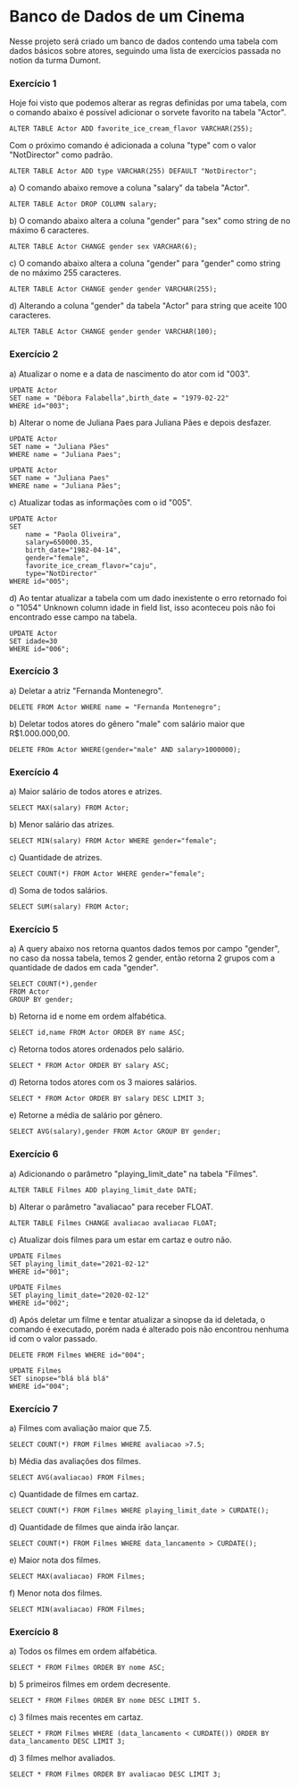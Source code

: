 # Banco de Dados de um Cinema

Nesse projeto será criado um banco de dados contendo uma tabela com dados básicos sobre atores, seguindo uma lista de exercícios passada no notion da turma Dumont.

### Exercício 1

Hoje foi visto que podemos alterar as regras definidas por uma tabela, com o comando abaixo é possível adicionar o sorvete favorito na tabela "Actor".
```
ALTER TABLE Actor ADD favorite_ice_cream_flavor VARCHAR(255);
```
Com o próximo comando é adicionada a coluna "type" com o valor "NotDirector" como padrão.
```
ALTER TABLE Actor ADD type VARCHAR(255) DEFAULT "NotDirector";
```
a) O comando abaixo remove a coluna "salary" da tabela "Actor".
```
ALTER TABLE Actor DROP COLUMN salary;
```
b) O comando abaixo altera a coluna "gender" para "sex" como string de no máximo 6 caracteres.
```
ALTER TABLE Actor CHANGE gender sex VARCHAR(6);
```
c) O comando abaixo altera a coluna "gender" para "gender" como string de no máximo 255 caracteres.
```
ALTER TABLE Actor CHANGE gender gender VARCHAR(255);
```
d) Alterando a coluna "gender" da tabela "Actor" para string que aceite 100 caracteres.
```
ALTER TABLE Actor CHANGE gender gender VARCHAR(100);
```
### Exercício 2

a) Atualizar o nome e a data de nascimento do ator com id "003".
```
UPDATE Actor
SET name = "Débora Falabella",birth_date = "1979-02-22"
WHERE id="003";
```
b) Alterar o nome de Juliana Paes para Juliana Pães e depois desfazer.
```
UPDATE Actor
SET name = "Juliana Pães"
WHERE name = "Juliana Paes";

UPDATE Actor
SET name = "Juliana Paes"
WHERE name = "Juliana Pães";
```
c) Atualizar todas as informações com o id "005".
```
UPDATE Actor
SET 
	name = "Paola Oliveira",
    salary=650000.35,
    birth_date="1982-04-14",
    gender="female",
    favorite_ice_cream_flavor="caju",
    type="NotDirector"
WHERE id="005";
```
d) Ao tentar atualizar a tabela com um dado inexistente o erro retornado foi o "1054" Unknown column idade in field list, isso aconteceu pois não foi encontrado esse campo na tabela.
```
UPDATE Actor
SET idade=30
WHERE id="006";
```

### Exercício 3

a) Deletar a atriz "Fernanda Montenegro".
```
DELETE FROM Actor WHERE name = "Fernanda Montenegro";
```

b) Deletar todos atores do gênero "male" com salário maior que R$1.000.000,00.
```
DELETE FROm Actor WHERE(gender="male" AND salary>1000000);
```
### Exercício 4
a) Maior salário de todos atores e atrizes.
```
SELECT MAX(salary) FROM Actor;
```
b) Menor salário das atrizes.
```
SELECT MIN(salary) FROM Actor WHERE gender="female";
```
c) Quantidade de atrizes.
```
SELECT COUNT(*) FROM Actor WHERE gender="female";
```
d) Soma de todos salários.
```
SELECT SUM(salary) FROM Actor;
```

### Exercício 5
a) A query abaixo nos retorna quantos dados temos por campo "gender", no caso da nossa tabela, temos 2 gender, então retorna 2 grupos com a quantidade de dados em cada "gender".
```
SELECT COUNT(*),gender
FROM Actor
GROUP BY gender;
```
b) Retorna id e nome em ordem alfabética.
```
SELECT id,name FROM Actor ORDER BY name ASC;
```
c) Retorna todos atores ordenados pelo salário.
```
SELECT * FROM Actor ORDER BY salary ASC;
```
d) Retorna todos atores com os 3 maiores salários.
```
SELECT * FROM Actor ORDER BY salary DESC LIMIT 3;
```
e) Retorne a média de salário por gênero.
```
SELECT AVG(salary),gender FROM Actor GROUP BY gender;
```
### Exercício 6
a) Adicionando o parâmetro "playing_limit_date" na tabela "Filmes".
```
ALTER TABLE Filmes ADD playing_limit_date DATE;
```
b) Alterar o parâmetro "avaliacao" para receber FLOAT.
```
ALTER TABLE Filmes CHANGE avaliacao avaliacao FLOAT;
```
c) Atualizar dois filmes para um estar em cartaz e outro não.
```
UPDATE Filmes
SET playing_limit_date="2021-02-12"
WHERE id="001";

UPDATE Filmes
SET playing_limit_date="2020-02-12"
WHERE id="002";
```
d) Após deletar um filme e tentar atualizar a sinopse da id deletada, o comando é executado, porém nada é alterado pois não encontrou nenhuma id com o valor passado.
```
DELETE FROM Filmes WHERE id="004";

UPDATE Filmes
SET sinopse="blá blá blá"
WHERE id="004";
```
### Exercício 7
a) Filmes com avaliação maior que 7.5.
```
SELECT COUNT(*) FROM Filmes WHERE avaliacao >7.5;
```
b) Média das avaliações dos filmes.
```
SELECT AVG(avaliacao) FROM Filmes;
```
c) Quantidade de filmes em cartaz.
```
SELECT COUNT(*) FROM Filmes WHERE playing_limit_date > CURDATE();
```
d) Quantidade de filmes que ainda irão lançar.
```
SELECT COUNT(*) FROM Filmes WHERE data_lancamento > CURDATE();
```
e) Maior nota dos filmes.
```
SELECT MAX(avaliacao) FROM Filmes;
```
f) Menor nota dos filmes.
```
SELECT MIN(avaliacao) FROM Filmes;
```

### Exercício 8
a) Todos os filmes em ordem alfabética.
```
SELECT * FROM Filmes ORDER BY nome ASC;
```
b) 5 primeiros filmes em ordem decresente.
```
SELECT * FROM Filmes ORDER BY nome DESC LIMIT 5.
```
c) 3 filmes mais recentes em cartaz.
```
SELECT * FROM Filmes WHERE (data_lancamento < CURDATE()) ORDER BY data_lancamento DESC LIMIT 3;
```
d) 3 filmes melhor avaliados.
```
SELECT * FROM Filmes ORDER BY avaliacao DESC LIMIT 3;
```